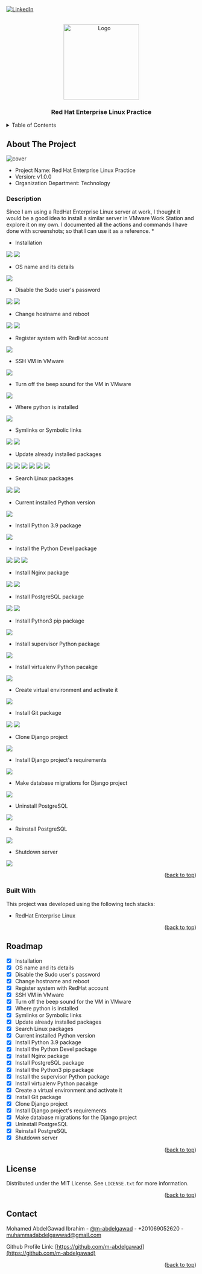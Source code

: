 <!-- PROJECT SHIELDS -->
<!--
*** I'm using markdown "reference style" links for readability.
*** Reference links are enclosed in brackets [ ] instead of parentheses ( ).
*** See the bottom of this document for the declaration of the reference variables
*** for contributors-url, forks-url, etc. This is an optional, concise syntax you may use.
*** https://www.markdownguide.org/basic-syntax/#reference-style-links
-->

<a name="readme-top"></a>

[![LinkedIn][linkedin-shield]][linkedin-url]



<!-- PROJECT LOGO -->
<br />
<div align="center">
    <img src="images/logo.png" alt="Logo" width="200" height="auto">

  <h3 align="center">Red Hat Enterprise Linux Practice</h3>

</div>



<!-- TABLE OF CONTENTS -->
<details>
  <summary>Table of Contents</summary>
  <ol>
    <li>
      <a href="#about-the-project">About The Project</a>
      <ul>
        <li><a href="#built-with">Built With</a></li>
      </ul>
    </li>
    <li><a href="#roadmap">Roadmap</a></li>
    <li><a href="#license">License</a></li>
    <li><a href="#contact">Contact</a></li>
  </ol>
</details>



<!-- ABOUT THE PROJECT -->
## About The Project

![cover]

* Project Name: Red Hat Enterprise Linux Practice
* Version: v1.0.0
* Organization Department: Technology

### Description
Since I am using a RedHat Enterprise Linux server at work, I thought it 
would be a good idea to install a similar server in VMware Work Station 
and explore it on my own. I documented all the actions and commands I have 
done with screenshots; so that I can use it as a reference.
* 
* Installation

<img src="images/0-installtion-1.png">
<img src="images/0-installtion-2.png">

* OS name and its details

<img src="images/1-os-name.png">


* Disable the Sudo user's password

<img src="images/2-disable-sudo-user-password-prompt-1.png">
<img src="images/2-disable-sudo-user-password-prompt-2.png">

* Change hostname and reboot

<img src="images/3-change-hostname-and-reboot.png">
<img src="images/3-change-hostname-and-reboot-results.png">

* Register system with RedHat account

<img src="images/4-register-system-with-redhat-account-username.png">


* SSH VM in VMware

<img src="images/ssh-vm-in-vmware.png">


* Turn off the beep sound for the VM in VMware

<img src="images/5-turn-off-beep-sound-for-vm-in-vmware.png">


* Where python is installed

<img src="images/6-where-python-is-installed.png">


* Symlinks or Symbolic links

<img src="images/7-symlinks-or-symbolic-link-1.png">
<img src="images/7-symlinks-or-symbolic-link-2.png">


* Update already installed packages

<img src="images/8-update-already-installed-packages-1.png">
<img src="images/8-update-already-installed-packages-2.png">
<img src="images/8-update-already-installed-packages-3.png">
<img src="images/8-update-already-installed-packages-4.png">
<img src="images/8-update-already-installed-packages-5.png">
<img src="images/8-update-already-installed-packages-6.png">

* Search Linux packages

<img src="images/9-search-linux-packages-1.png">
<img src="images/9-search-linux-packages-2.png">


* Current installed Python version

<img src="images/10-current-installed-python-version.png">


* Install Python 3.9 package

<img src="images/11-install-python3-9-package.png">


* Install the Python Devel package

<img src="images/12-install-python-devel-package-specific-command.png">
<img src="images/12-install-python-devel-package-wild-card.png">
<img src="images/12-install-python-devel-package-results.png">


* Install Nginx package

<img src="images/13-install-nginx-package.png">
<img src="images/13-install-nginx-package-results.png">


* Install PostgreSQL package

<img src="images/14-install-postgresql-package.png">
<img src="images/14-install-postgresql-package-results.png">


* Install Python3 pip package

<img src="images/15-install-python3-pip-package.png">


* Install supervisor Python package

<img src="images/16-pip-install-supervisor.png">


* Install virtualenv Python pacakge

<img src="images/17-pip-install-virtualenv.png">


* Create virtual environment and activate it

<img src="images/18-create-venv-and-activate.png">


* Install Git package

<img src="images/19-yum-install-git-1.png">
<img src="images/19-yum-install-git-2.png">


* Clone Django project

<img src="images/20-git-clone-django-project.png">


* Install Django project's requirements

<img src="images/21-install-django-project-requirements.png">


* Make database migrations for Django project

<img src="images/22-make-migrations-to-default-database-sqlite.png">


* Uninstall PostgreSQL

<img src="images/uninstall-postgres.png">


* Reinstall PostgreSQL

<img src="images/reinstall-postgres.png">


* Shutdown server

<img src="images/shutdown-system.png">



<p align="right">(<a href="#readme-top">back to top</a>)</p>



### Built With

This project was developed using the following tech stacks:

* RedHat Enterprise Linux

<p align="right">(<a href="#readme-top">back to top</a>)</p>


<!-- ROADMAP -->
## Roadmap

- [x] Installation
- [x] OS name and its details
- [x] Disable the Sudo user's password
- [x] Change hostname and reboot
- [x] Register system with RedHat account
- [x] SSH VM in VMware
- [x] Turn off the beep sound for the VM in VMware
- [x] Where python is installed
- [x] Symlinks or Symbolic links
- [x] Update already installed packages
- [x] Search Linux packages
- [x] Current installed Python version
- [x] Install Python 3.9 package
- [x] Install the Python Devel package
- [x] Install Nginx package
- [x] Install PostgreSQL package
- [x] Install the Python3 pip package
- [x] Install the supervisor Python package
- [x] Install virtualenv Python pacakge
- [x] Create a virtual environment and activate it
- [x] Install Git package
- [x] Clone Django project
- [x] Install Django project's requirements
- [x] Make database migrations for the Django project
- [x] Uninstall PostgreSQL
- [x] Reinstall PostgreSQL
- [x] Shutdown server

<p align="right">(<a href="#readme-top">back to top</a>)</p>

<!-- LICENSE -->
## License

Distributed under the MIT License. See `LICENSE.txt` for more information.

<p align="right">(<a href="#readme-top">back to top</a>)</p>



<!-- CONTACT -->
## Contact

Mohamed AbdelGawad Ibrahim - [@m-abdelgawad](https://www.linkedin.com/in/m-abdelgawad/) - +201069052620 - muhammadabdelgawwad@gmail.com

Github Profile Link: [https://github.com/m-abdelgawad](https://github.com/m-abdelgawad)

<p align="right">(<a href="#readme-top">back to top</a>)</p>


<!-- MARKDOWN LINKS & IMAGES -->
<!-- https://www.markdownguide.org/basic-syntax/#reference-style-links -->
[linkedin-shield]: https://img.shields.io/badge/-LinkedIn-black.svg?style=for-the-badge&logo=linkedin&colorB=555
[linkedin-url]: https://www.linkedin.com/in/m-abdelgawad/
[cover]: images/cover.jpg
